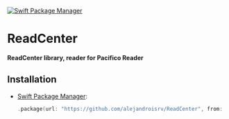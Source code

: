 [![Swift Package Manager](https://img.shields.io/badge/SPM-compatible-brightgreen.svg)](https://github.com/apple/swift-package-manager)

# ReadCenter

**ReadCenter library, reader for Pacifico Reader**


## Installation

- [Swift Package Manager](https://swift.org/package-manager/):

    ```swift
    .package(url: "https://github.com/alejandroisrv/ReadCenter", from: "1.0.0")
    ```



